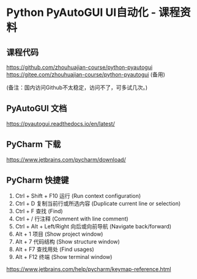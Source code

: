 Python PyAutoGUI UI自动化 - 课程资料
===================================

课程代码
--------

https://github.com/zhouhuajian-course/python-pyautogui
https://gitee.com/zhouhuajian-course/python-pyautogui (备用)

(备注：国内访问Github不太稳定，访问不了，可多试几次。)

PyAutoGUI 文档
--------------

https://pyautogui.readthedocs.io/en/latest/

PyCharm 下载
------------

https://www.jetbrains.com/pycharm/download/

PyCharm 快捷键
--------------

1. Ctrl + Shift + F10  运行 (Run context configuration)
2. Ctrl + D  复制当前行或所选内容 (Duplicate current line or selection)
3. Ctrl + F  查找 (Find)
4. Ctrl + /  行注释 (Comment with line comment)
5. Ctrl + Alt + Left/Right  向后或向前导航 (Navigate back/forward)
6. Alt + 1  项目 (Show project window)
7. Alt + 7  代码结构 (Show structure window)
8. Alt + F7  查找用处 (Find usages)
9. Alt + F12  终端 (Show terminal window)

https://www.jetbrains.com/help/pycharm/keymap-reference.html
